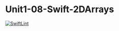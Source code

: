 # Unit1-08-Swift-2DArrays
[![SwiftLint](https://github.com/ICS4U-Programming-MelodyB/Unit1-08-Swift-2DArrays/workflows/SwiftLint/badge.svg)](https://github.com/ICS4U-Programming-MelodyB/Unit1-08-Swift-2DArrays/actions)
